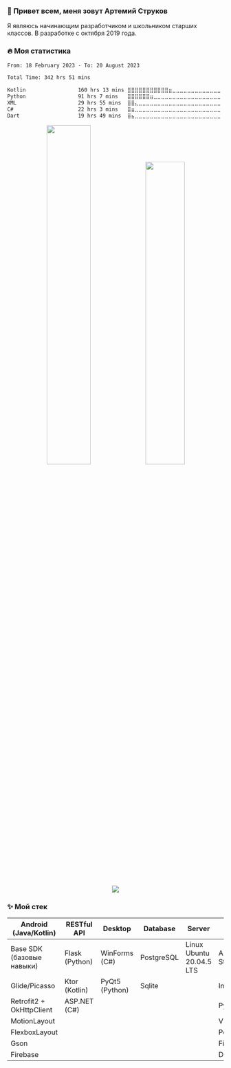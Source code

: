 ### 👋 Привет всем, меня зовут Артемий Струков

Я являюсь начинающим разработчиком и школьником старших классов. В разработке с октября 2019 года.

### 🔥 Моя статистика

<!--START_SECTION:waka-->

```txt
From: 18 February 2023 - To: 20 August 2023

Total Time: 342 hrs 51 mins

Kotlin                 160 hrs 13 mins ⣿⣿⣿⣿⣿⣿⣿⣿⣿⣿⣿⣶⣀⣀⣀⣀⣀⣀⣀⣀⣀⣀⣀⣀⣀   46.73 %
Python                 91 hrs 7 mins   ⣿⣿⣿⣿⣿⣿⣶⣀⣀⣀⣀⣀⣀⣀⣀⣀⣀⣀⣀⣀⣀⣀⣀⣀⣀   26.58 %
XML                    29 hrs 55 mins  ⣿⣿⣄⣀⣀⣀⣀⣀⣀⣀⣀⣀⣀⣀⣀⣀⣀⣀⣀⣀⣀⣀⣀⣀⣀   08.73 %
C#                     22 hrs 3 mins   ⣿⣶⣀⣀⣀⣀⣀⣀⣀⣀⣀⣀⣀⣀⣀⣀⣀⣀⣀⣀⣀⣀⣀⣀⣀   06.43 %
Dart                   19 hrs 49 mins  ⣿⣦⣀⣀⣀⣀⣀⣀⣀⣀⣀⣀⣀⣀⣀⣀⣀⣀⣀⣀⣀⣀⣀⣀⣀   05.78 %
```

<!--END_SECTION:waka-->

<p align="center">

  <img width="45%" src="http://github-readme-streak-stats.herokuapp.com?user=Calrission&theme=radical&background=000000&locale=ru" />
  <img width="42.5%" src="https://github-readme-stats.vercel.app/api?username=Calrission&show_icons=true&theme=radical&locale=ru" />
</p>

<p align="center">
  <img src="https://github-readme-stats.vercel.app/api/top-langs/?username=Calrission&layout=compact&theme=radical&background=000000&locale=ru" />
</p>


### ✨ Мой стек
| Android (Java/Kotlin)      | RESTful API    | Desktop        | Database    | Server                     | Soft                      | Language
| -------------------------- | -------------- | -------------- | ----------- | -------------------------- | ------------------------- | ----------------
| Base SDK (базовые навыки)  | Flask (Python) | WinForms (C#)  | PostgreSQL  | Linux Ubuntu 20.04.5 LTS   | Android Studio            | Python
| Glide/Picasso              | Ktor (Kotlin)  | PyQt5 (Python) | Sqlite      |                            | IntelliJ IDEA             | Kotlin
| Retrofit2 + OkHttpClient   | ASP.NET (C#)   |                |             |                            | PyCharm                   | Java
| MotionLayout               |                |                |             |                            | VisualStudio              | C#
| FlexboxLayout              |                |                |             |                            | Postman                   | SQL
| Gson                       |                |                |             |                            | Figma                     | XML
| Firebase                   |                |                |             |                            | Dbeaver                   |
